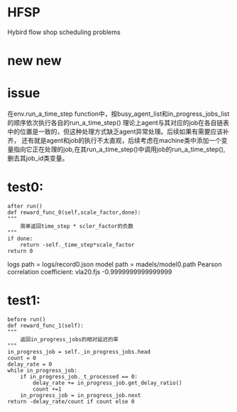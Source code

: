 # HFSP
Hybird flow shop scheduling problems
# new new 
# issue
在env.run_a_time_step function中，按busy_agent_list和in_progress_jobs_list的顺序依次执行各自的run_a_time_step()
理论上agent与其对应的job在各自链表中的位置是一致的，但这种处理方式缺乏agent异常处理。后续如果有需要应该补齐，
还有就是agent和job的执行不太直观，后续考虑在machine类中添加一个变量指向它正在处理的job,在其run_a_time_step()中调用job的run_a_time_step(),删去其job_id类变量。




# test0:
    after run()
    def reward_func_0(self,scale_factor,done):
    """
        简单返回time_step * scler_factor的负数
    """
    if done:
        return -self._time_step*scale_factor
    return 0
logs path = logs/record0.json
model path = madels/model0.path
Pearson correlation coefficient: vla20.fjs -0.9999999999999999

# test1:
    before run()
    def reward_func_1(self):
    """
        返回in_progress_jobs的相对延迟的率
    """
    in_progress_job = self._in_progress_jobs.head
    count = 0
    delay_rate = 0
    while in_progress_job:
        if in_progress_job._t_processed == 0:
            delay_rate += in_progress_job.get_delay_ratio()
            count +=1
        in_progress_job = in_progress_job.next
    return -delay_rate/count if count else 0